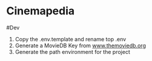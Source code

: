 # Cinemapedia

#Dev

1. Copy the .env.template and rename top .env
2. Generate a MovieDB Key from www.themoviedb.org
3. Generate the path environment for the project 


